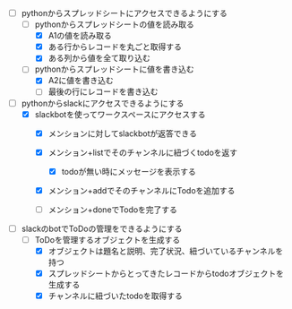 - [ ] pythonからスプレッドシートにアクセスできるようにする
    - [ ] pythonからスプレッドシートの値を読み取る
        - [x] A1の値を読み取る
        - [x] ある行からレコードを丸ごと取得する
        - [x] ある列から値を全て取り込む
    - [ ] pythonからスプレッドシートに値を書き込む
        - [x] A2に値を書き込む
        - [ ] 最後の行にレコードを書き込む
- [ ] pythonからslackにアクセスできるようにする
    - [x] slackbotを使ってワークスペースにアクセスする
        - [x] メンションに対してslackbotが返答できる
        - [x] メンション+listでそのチャンネルに紐づくtodoを返す
            - [x] todoが無い時にメッセージを表示する
        - [x] メンション+addでそのチャンネルにTodoを追加する
        - [ ] メンション+doneでTodoを完了する
        

- [ ] slackのbotでToDoの管理をできるようにする
    - [ ] ToDoを管理するオブジェクトを生成する
        - [x] オブジェクトは題名と説明、完了状況、紐づいているチャンネルを持つ
        - [x] スプレッドシートからとってきたレコードからtodoオブジェクトを生成する
        - [x] チャンネルに紐づいたtodoを取得する

